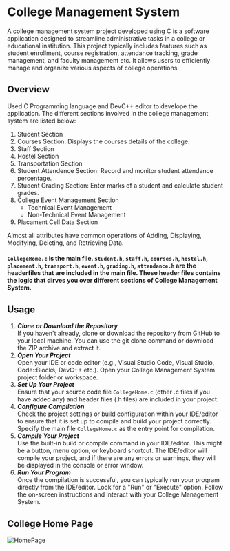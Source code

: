 # College Management System 
A college management system project developed using C is a software application designed to streamline administrative tasks in a college or educational institution. This project typically includes features such as student enrollment, course registration, attendance tracking, grade management, and faculty management etc. It allows users to efficiently manage and organize various aspects of college operations. 

## Overview
Used C Programming language and DevC++ editor to develope the application. The different sections involved in the college management system are listed below:
1. Student Section
2. Courses Section: Displays the courses details of the college. 
3. Staff Section
4. Hostel Section
5. Transportation Section
6. Student Attendence Section: Record and monitor student attendance percentage. 
7. Student Grading Section: Enter marks of a student and calculate student grades. 
8. College Event Management Section
   * Technical Event Management
   * Non-Technical Event Management
9. Placament Cell Data Section</br>

Almost all attributes have common operations of Adding, Displaying, Modifying, Deleting, and Retrieving Data.
#### `CollegeHome.c` is the main file. `student.h`, `staff.h`, `courses.h`, `hostel.h`, `placement.h`, `transport.h`, `event.h`, `grading.h`, `attendance.h` are the headerfiles that are included in the main file. These header files contains the logic that dirves you over different sections of College Management System. 

## Usage 
1. **_Clone or Download the Repository_** </br>
  If you haven't already, clone or download the repository from GitHub to your local machine. You can use the git clone command or download the ZIP archive and extract it.
2. **_Open Your Project_** </br>
  Open your IDE or code editor (e.g., Visual Studio Code, Visual Studio, Code::Blocks, DevC++ etc.). Open your College Management System project folder or workspace.
3. **_Set Up Your Project_** </br>
  Ensure that your source code file `CollegeHome.c` (other .c files if you have added any) and header files (.h files) are included in your project.
4. **_Configure Compilation_** </br>
  Check the project settings or build configuration within your IDE/editor to ensure that it is set up to compile and build your project correctly. Specify the main file `CollegeHome.c` as the entry point for compilation.
5. **_Compile Your Project_** </br>
  Use the built-in build or compile command in your IDE/editor. This might be a button, menu option, or keyboard shortcut. The IDE/editor will compile your project, and if there are any errors or warnings, they will be displayed in the console or error window.
6. **_Run Your Program_** </br>
  Once the compilation is successful, you can typically run your program directly from the IDE/editor. Look for a "Run" or "Execute" option.
  Follow the on-screen instructions and interact with your College Management System. 

## College Home Page

![HomePage](https://github.com/SHAIK-AFSANA/collegemanagementsystem/assets/146961917/8a142437-cd11-4eac-be85-6245b9a963be)
